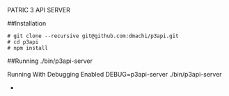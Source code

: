 PATRIC 3 API SERVER

##Installation

	# git clone --recursive git@github.com:dmachi/p3api.git
	# cd p3api
	# npm install

##Running
	./bin/p3api-server  

Running With Debugging Enabled
	DEBUG=p3api-server ./bin/p3api-server


- 
